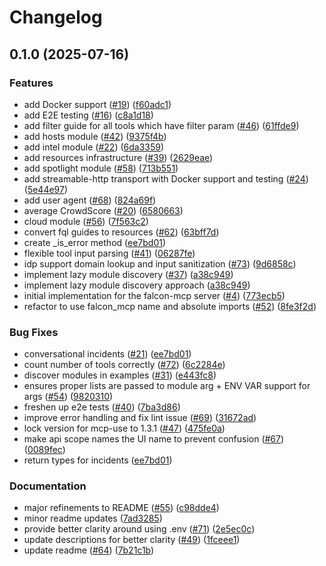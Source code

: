 # Changelog

## 0.1.0 (2025-07-16)


### Features

* add Docker support ([#19](https://github.com/crowdstrike/falcon-mcp/issues/19)) ([f60adc1](https://github.com/crowdstrike/falcon-mcp/commit/f60adc1c1e7e0a441a57d671fa44bb430b66280d))
* add E2E testing ([#16](https://github.com/crowdstrike/falcon-mcp/issues/16)) ([c8a1d18](https://github.com/crowdstrike/falcon-mcp/commit/c8a1d18400fc5d89ef26c7cbe01fe4d46628fdff))
* add filter guide for all tools which have filter param ([#46](https://github.com/crowdstrike/falcon-mcp/issues/46)) ([61ffde9](https://github.com/crowdstrike/falcon-mcp/commit/61ffde90062644bb6014bb89c8b50ec904c728d5))
* add hosts module ([#42](https://github.com/crowdstrike/falcon-mcp/issues/42)) ([9375f4b](https://github.com/crowdstrike/falcon-mcp/commit/9375f4b2399b3ed793d548a498dc132e69ef6081))
* add intel module ([#22](https://github.com/crowdstrike/falcon-mcp/issues/22)) ([6da3359](https://github.com/crowdstrike/falcon-mcp/commit/6da3359e3890d6ee218b105f4342a1ae13690e79))
* add resources infrastructure ([#39](https://github.com/crowdstrike/falcon-mcp/issues/39)) ([2629eae](https://github.com/crowdstrike/falcon-mcp/commit/2629eaef671f75d244f355d43c3e18cad47ee488))
* add spotlight module ([#58](https://github.com/crowdstrike/falcon-mcp/issues/58)) ([713b551](https://github.com/crowdstrike/falcon-mcp/commit/713b55193141fc5d71f3bdc273d960c20e99bff8))
* add streamable-http transport with Docker support and testing ([#24](https://github.com/crowdstrike/falcon-mcp/issues/24)) ([5e44e97](https://github.com/crowdstrike/falcon-mcp/commit/5e44e9708bcccd2580444ffcaf27b03fb6716c9d))
* add user agent ([#68](https://github.com/crowdstrike/falcon-mcp/issues/68)) ([824a69f](https://github.com/crowdstrike/falcon-mcp/commit/824a69f23211cb1e0699332fa07b453bbf0401b4))
* average CrowdScore ([#20](https://github.com/crowdstrike/falcon-mcp/issues/20)) ([6580663](https://github.com/crowdstrike/falcon-mcp/commit/65806634d49248c6b59ef509eadbf4d2b64145f1))
* cloud module ([#56](https://github.com/crowdstrike/falcon-mcp/issues/56)) ([7f563c2](https://github.com/crowdstrike/falcon-mcp/commit/7f563c2e0b5afa35af3d9dbfb778f07b014812ab))
* convert fql guides to resources ([#62](https://github.com/crowdstrike/falcon-mcp/issues/62)) ([63bff7d](https://github.com/crowdstrike/falcon-mcp/commit/63bff7d3a87ea6c07b290f0c610e95e3a4c8423d))
* create _is_error method ([ee7bd01](https://github.com/crowdstrike/falcon-mcp/commit/ee7bd01d691a2cd6a74c2a9c50f406f3bd6e09de))
* flexible tool input parsing ([#41](https://github.com/crowdstrike/falcon-mcp/issues/41)) ([06287fe](https://github.com/crowdstrike/falcon-mcp/commit/06287feaccf41f4c41d587c9ab2f0a874382455b))
* idp support domain lookup and input sanitization ([#73](https://github.com/crowdstrike/falcon-mcp/issues/73)) ([9d6858c](https://github.com/crowdstrike/falcon-mcp/commit/9d6858cd7d0f97a1fbcca3858cafccf688e73da6))
* implement lazy module discovery ([#37](https://github.com/crowdstrike/falcon-mcp/issues/37)) ([a38c949](https://github.com/crowdstrike/falcon-mcp/commit/a38c94973aae3ebdc5b5f51f0980b0266c287680))
* implement lazy module discovery approach ([a38c949](https://github.com/crowdstrike/falcon-mcp/commit/a38c94973aae3ebdc5b5f51f0980b0266c287680))
* initial implementation for the falcon-mcp server ([#4](https://github.com/crowdstrike/falcon-mcp/issues/4)) ([773ecb5](https://github.com/crowdstrike/falcon-mcp/commit/773ecb54f5c7ef7760933a5c12b473df953ca85c))
* refactor to use falcon_mcp name and absolute imports ([#52](https://github.com/crowdstrike/falcon-mcp/issues/52)) ([8fe3f2d](https://github.com/crowdstrike/falcon-mcp/commit/8fe3f2d28573258a620c50270cd23c56aaf4d5fb))


### Bug Fixes

* conversational incidents ([#21](https://github.com/crowdstrike/falcon-mcp/issues/21)) ([ee7bd01](https://github.com/crowdstrike/falcon-mcp/commit/ee7bd01d691a2cd6a74c2a9c50f406f3bd6e09de))
* count number of tools correctly ([#72](https://github.com/crowdstrike/falcon-mcp/issues/72)) ([6c2284e](https://github.com/crowdstrike/falcon-mcp/commit/6c2284e2bac220bfc55b9aea1b416300dbceffb6))
* discover modules in examples ([#31](https://github.com/crowdstrike/falcon-mcp/issues/31)) ([e443fc8](https://github.com/crowdstrike/falcon-mcp/commit/e443fc8348b8aa8c79c17733833b0cb3509d7451))
* ensures proper lists are passed to module arg + ENV VAR support for args ([#54](https://github.com/crowdstrike/falcon-mcp/issues/54)) ([9820310](https://github.com/crowdstrike/falcon-mcp/commit/982031012184b4fe5d5054ace41a4abcac0ff86b))
* freshen up e2e tests ([#40](https://github.com/crowdstrike/falcon-mcp/issues/40)) ([7ba3d86](https://github.com/crowdstrike/falcon-mcp/commit/7ba3d86faed06b4033074bbed0eb5410d87f117f))
* improve error handling and fix lint issue ([#69](https://github.com/crowdstrike/falcon-mcp/issues/69)) ([31672ad](https://github.com/crowdstrike/falcon-mcp/commit/31672ad20a7a78f9edb5e7d5f7e5d610bf8aafb6))
* lock version for mcp-use to 1.3.1 ([#47](https://github.com/crowdstrike/falcon-mcp/issues/47)) ([475fe0a](https://github.com/crowdstrike/falcon-mcp/commit/475fe0a59879a5c53198ebd5e9b548d2fdfd9538))
* make api scope names the UI name to prevent confusion ([#67](https://github.com/crowdstrike/falcon-mcp/issues/67)) ([0089fec](https://github.com/crowdstrike/falcon-mcp/commit/0089fec425c5d1a58e15ebb3d6262cfa21b61931))
* return types for incidents ([ee7bd01](https://github.com/crowdstrike/falcon-mcp/commit/ee7bd01d691a2cd6a74c2a9c50f406f3bd6e09de))


### Documentation

* major refinements to README  ([#55](https://github.com/crowdstrike/falcon-mcp/issues/55)) ([c98dde4](https://github.com/crowdstrike/falcon-mcp/commit/c98dde4a35491806a27bc1ef3ec53e184810b7b9))
* minor readme updates ([7ad3285](https://github.com/crowdstrike/falcon-mcp/commit/7ad3285a942917502cebd8bf1bf067db12a0d6c6))
* provide better clarity around using .env ([#71](https://github.com/crowdstrike/falcon-mcp/issues/71)) ([2e5ec0c](https://github.com/crowdstrike/falcon-mcp/commit/2e5ec0cfd5ba918625481b0c4ea75bf161a3a606))
* update descriptions for better clarity ([#49](https://github.com/crowdstrike/falcon-mcp/issues/49)) ([1fceee1](https://github.com/crowdstrike/falcon-mcp/commit/1fceee1070d04da20fea8e1c19c0c4e286e67828))
* update readme ([#64](https://github.com/crowdstrike/falcon-mcp/issues/64)) ([7b21c1b](https://github.com/crowdstrike/falcon-mcp/commit/7b21c1b8f42a33c3704e116a56e13af6108609aa))
